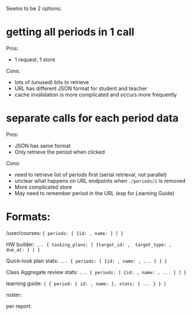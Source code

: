 Seems to be 2 options:

# getting all periods in 1 call

Pros:

- 1 request, 1 store

Cons:

- lots of (unused) bits to retrieve
- URL has different JSON format for student and teacher
- cache invalidation is more complicated and occurs more frequently


# separate calls for each period data

Pros:

- JSON has same format
- Only retrieve the period when clicked

Cons:

- need to retrieve list of periods first (serial retrieval, not parallel)
- unclear what happens on URL endpoints when `./periods/1` is removed
- More complicated store
- May need to remember period in the URL (esp for Learning Guide)



# Formats:

/user/courses: `{ periods: [ {id: , name: } ] }`

HW builder: `... { tasking_plans: [ {target_id: ,  target_type: , due_at: } ] }`

Quick-look plan stats: `... { periods: [ {id: , name: , ... } ] }`

Class Aggregate review stats: `... { periods: [ {id: , name: , ... } ] }`

learning guide: `[ { period: { id: , name: }, stats: { ... } } ]`


roster: 


per report:
